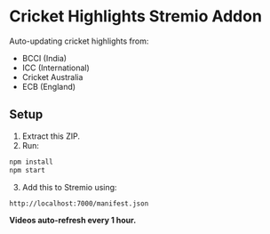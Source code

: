 # Cricket Highlights Stremio Addon

Auto-updating cricket highlights from:
- BCCI (India)
- ICC (International)
- Cricket Australia
- ECB (England)

## Setup

1. Extract this ZIP.
2. Run:

```bash
npm install
npm start
```

3. Add this to Stremio using:

```
http://localhost:7000/manifest.json
```

**Videos auto-refresh every 1 hour.**
